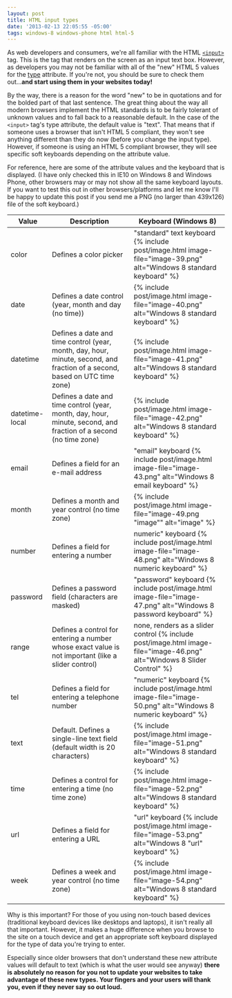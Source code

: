 ```yaml
---
layout: post
title: HTML input types
date: '2013-02-13 22:05:55 -05:00'
tags: windows-8 windows-phone html html-5
---
```


As web developers and consumers, we're all familiar with the HTML [`<input>`](http://www.w3schools.com/tags/tag_input.asp) tag. This is the tag that renders on the screen as an input text box. However, as developers you may not be familiar with all of the "new" HTML 5 values for the [type](http://www.w3schools.com/tags/att_input_type.asp) attribute. If you're not, you should be sure to check them out...**and start using them in your websites today!**

By the way, there is a reason for the word "new" to be in quotations and for the bolded part of that last sentence. The great thing about the way all modern browsers implement the HTML standards is to be fairly tolerant of unknown values and to fall back to a reasonable default. In the case of the `<input>` tag's type attribute, the default value is "text". That means that if someone uses a browser that isn't HTML 5 compliant, they won't see anything different than they do now (before you change the input type). However, if someone is using an HTML 5 compliant browser, they will see specific soft keyboards depending on the attribute value.

For reference, here are some of the attribute values and the keyboard that is displayed. (I have only checked this in IE10 on Windows 8 and Windows Phone, other browsers may or may not show all the same keyboard layouts. If you want to test this out in other browsers/platforms and let me know I'll be happy to update this post if you send me a PNG (no larger than 439x126) file of the soft keyboard.)

| **Value** | **Description** | **Keyboard (Windows 8)** |
| --------- | --------------- | ------------------------ |
| color | Defines a color picker | "standard" text keyboard {% include post/image.html image-file="image-39.png" alt="Windows 8 standard keyboard" %} |
| date | Defines a date control (year, month and day (no time)) | {% include post/image.html image-file="image-40.png" alt="Windows 8 standard keyboard" %} |
| datetime | Defines a date and time control (year, month, day, hour, minute, second, and fraction of a second, based on UTC time zone) | {% include post/image.html image-file="image-41.png" alt="Windows 8 standard keyboard" %} |
| datetime-local | Defines a date and time control (year, month, day, hour, minute, second, and fraction of a second (no time zone) | {% include post/image.html image-file="image-42.png" alt="Windows 8 standard keyboard" %} |
| email | Defines a field for an e-mail address | "email" keyboard {% include post/image.html image-file="image-43.png" alt="Windows 8 email keyboard" %} |
| month | Defines a month and year control (no time zone) | {% include post/image.html image-file="image-49.png "image"" alt="image" %} |
| number | Defines a field for entering a number | numeric" keyboard {% include post/image.html image-file="image-48.png" alt="Windows 8 numeric keyboard" %} | 
| password | Defines a password field (characters are masked) | "password" keyboard {% include post/image.html image-file="image-47.png" alt="Windows 8 password keyboard" %} |
| range | Defines a control for entering a number whose exact value is not important (like a slider control) | none, renders as a slider control {% include post/image.html image-file="image-46.png" alt="Windows 8 Slider Control" %} |
| tel | Defines a field for entering a telephone number | "numeric" keyboard {% include post/image.html image-file="image-50.png" alt="Windows 8 numeric keyboard" %} |
| text | Default. Defines a single-line text field (default width is 20 characters) | {% include post/image.html image-file="image-51.png" alt="Windows 8 standard keyboard" %} |
| time | Defines a control for entering a time (no time zone) | {% include post/image.html image-file="image-52.png" alt="Windows 8 standard keyboard" %} |
| url | Defines a field for entering a URL | "url" keyboard {% include post/image.html image-file="image-53.png" alt="Windows 8 "url" keyboard" %} |
| week | Defines a week and year control (no time zone) | {% include post/image.html image-file="image-54.png" alt="Windows 8 standard keyboard" %} |           

Why is this important? For those of you using non-touch based devices (traditional keyboard devices like desktops and laptops), it isn't really all that important. However, it makes a huge difference when you browse to the site on a touch device and get an appropriate soft keyboard displayed for the type of data you're trying to enter.

Especially since older browsers that don't understand these new attribute values will default to text (which is what the user would see anyway) **there is absolutely no reason for you not to update your websites to take advantage of these new types. Your fingers and your users will thank you, even if they never say so out loud.**
